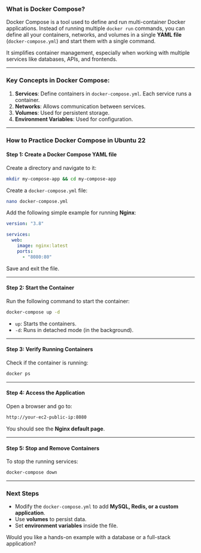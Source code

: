 ### What is Docker Compose?  
Docker Compose is a tool used to define and run multi-container Docker applications. Instead of running multiple `docker run` commands, you can define all your containers, networks, and volumes in a single **YAML file** (`docker-compose.yml`) and start them with a single command.  

It simplifies container management, especially when working with multiple services like databases, APIs, and frontends.  

---

### Key Concepts in Docker Compose:
1. **Services**: Define containers in `docker-compose.yml`. Each service runs a container.
2. **Networks**: Allows communication between services.
3. **Volumes**: Used for persistent storage.
4. **Environment Variables**: Used for configuration.

---

### How to Practice Docker Compose in Ubuntu 22  

#### **Step 1: Create a Docker Compose YAML file**  
Create a directory and navigate to it:  
```bash
mkdir my-compose-app && cd my-compose-app
```
Create a `docker-compose.yml` file:  
```bash
nano docker-compose.yml
```

Add the following simple example for running **Nginx**:  
```yaml
version: "3.8"

services:
  web:
    image: nginx:latest
    ports:
      - "8080:80"
```
Save and exit the file.

---

#### **Step 2: Start the Container**  
Run the following command to start the container:  
```bash
docker-compose up -d
```
- `up`: Starts the containers.
- `-d`: Runs in detached mode (in the background).

---

#### **Step 3: Verify Running Containers**  
Check if the container is running:  
```bash
docker ps
```

---

#### **Step 4: Access the Application**  
Open a browser and go to:  
```bash
http://your-ec2-public-ip:8080
```
You should see the **Nginx default page**.

---

#### **Step 5: Stop and Remove Containers**  
To stop the running services:  
```bash
docker-compose down
```

---

### Next Steps  
- Modify the `docker-compose.yml` to add **MySQL, Redis, or a custom application**.
- Use **volumes** to persist data.
- Set **environment variables** inside the file.

Would you like a hands-on example with a database or a full-stack application?
